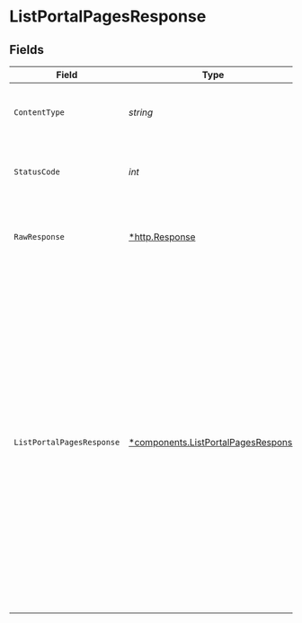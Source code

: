 # ListPortalPagesResponse


## Fields

| Field                                                                                                                                                                                                                                                                                                         | Type                                                                                                                                                                                                                                                                                                          | Required                                                                                                                                                                                                                                                                                                      | Description                                                                                                                                                                                                                                                                                                   | Example                                                                                                                                                                                                                                                                                                       |
| ------------------------------------------------------------------------------------------------------------------------------------------------------------------------------------------------------------------------------------------------------------------------------------------------------------- | ------------------------------------------------------------------------------------------------------------------------------------------------------------------------------------------------------------------------------------------------------------------------------------------------------------- | ------------------------------------------------------------------------------------------------------------------------------------------------------------------------------------------------------------------------------------------------------------------------------------------------------------- | ------------------------------------------------------------------------------------------------------------------------------------------------------------------------------------------------------------------------------------------------------------------------------------------------------------- | ------------------------------------------------------------------------------------------------------------------------------------------------------------------------------------------------------------------------------------------------------------------------------------------------------------- |
| `ContentType`                                                                                                                                                                                                                                                                                                 | *string*                                                                                                                                                                                                                                                                                                      | :heavy_check_mark:                                                                                                                                                                                                                                                                                            | HTTP response content type for this operation                                                                                                                                                                                                                                                                 |                                                                                                                                                                                                                                                                                                               |
| `StatusCode`                                                                                                                                                                                                                                                                                                  | *int*                                                                                                                                                                                                                                                                                                         | :heavy_check_mark:                                                                                                                                                                                                                                                                                            | HTTP response status code for this operation                                                                                                                                                                                                                                                                  |                                                                                                                                                                                                                                                                                                               |
| `RawResponse`                                                                                                                                                                                                                                                                                                 | [*http.Response](https://pkg.go.dev/net/http#Response)                                                                                                                                                                                                                                                        | :heavy_check_mark:                                                                                                                                                                                                                                                                                            | Raw HTTP response; suitable for custom response parsing                                                                                                                                                                                                                                                       |                                                                                                                                                                                                                                                                                                               |
| `ListPortalPagesResponse`                                                                                                                                                                                                                                                                                     | [*components.ListPortalPagesResponse](../../models/components/listportalpagesresponse.md)                                                                                                                                                                                                                     | :heavy_minus_sign:                                                                                                                                                                                                                                                                                            | A paginated list of custom pages in a portal.                                                                                                                                                                                                                                                                 | {<br/>"data": [<br/>{<br/>"id": "437c7192-fea0-4f35-8478-c8d57783f8c1",<br/>"slug": "/my-page",<br/>"title": "My Page",<br/>"visibility": "public",<br/>"status": "unpublished",<br/>"description": "A custom page",<br/>"created_at": "2021-01-01T00:00:00Z",<br/>"updated_at": "2021-01-01T00:00:00Z",<br/>"parent_page_id": null,<br/>"children": []<br/>}<br/>]<br/>} |